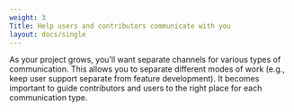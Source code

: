 ```yaml
---
weight: 3
Title: Help users and contributors communicate with you
layout: docs/single
---
```

As your project grows, you’ll want separate channels for various types of
communication. This allows you to separate different modes of work (e.g., keep
user support separate from feature development). It becomes important to guide
contributors and users to the right place for each communication type.

